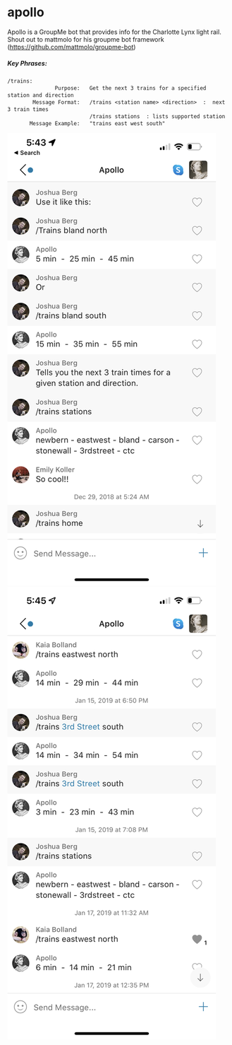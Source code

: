 # apollo
Apollo is a GroupMe bot that provides info for the Charlotte Lynx light rail.  Shout out to mattmolo for his groupme bot framework (https://github.com/mattmolo/groupme-bot)

##### Key Phrases:

    /trains:
                   Purpose:   Get the next 3 trains for a specified station and direction
            Message Format:   /trains <station name> <direction>  :  next 3 train times
                              /trains stations  : lists supported station
           Message Example:   "trains east west south"


![Alt text](./project_images/apollo1.PNG?raw=true "apollo in action 1")  
![Alt text](./project_images/apollo2.PNG?raw=true "apollo in action 2")  